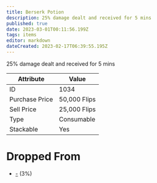 ```yaml
---
title: Berserk Potion
description: 25% damage dealt and received for 5 mins
published: true
date: 2023-03-01T00:11:56.199Z
tags: items
editor: markdown
dateCreated: 2023-02-17T06:39:55.195Z
---
```


25% damage dealt and received for 5 mins

|Attribute|Value|
|-|-|
|ID|1034|
|Purchase Price|50,000 Flips|
|Sell Price|25,000 Flips|
|Type|Consumable|
|Stackable|Yes|


# Dropped From
 * [-](/monsters/-) (3%)
